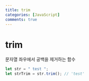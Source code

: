 ```yaml
---
title: trim
categories: [JavaScript]
comments: true
---
```


# trim

문자열 좌우에서 공백을 제거하는 함수

```jsx
let str = " test ";
let strTrim = str.trim(); // 'test'
```
